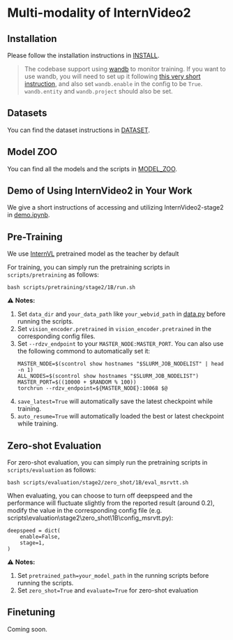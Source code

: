 # Multi-modality of InternVideo2

## Installation

Please follow the installation instructions in [INSTALL](./INSTALL.md).

>The codebase support using [wandb](https://wandb.ai/) to monitor training. If you want to use wandb, you will need to set up it following [this very short instruction](https://docs.wandb.ai/quickstart#1.-set-up-wandb), and also set `wandb.enable` in the config to be `True`. `wandb.entity` and `wandb.project` should also be set.

## Datasets

You can find the dataset instructions in [DATASET](DATASET.md).

## Model ZOO

You can find all the models and the scripts in [MODEL_ZOO](./MODEL_ZOO.md).

## Demo of Using InternVideo2 in Your Work
We give a short instructions of accessing and utilizing InternVideo2-stage2 in [demo.ipynb](./demo/demo.ipynb).

## Pre-Training

We use [InternVL](https://github.com/OpenGVLab/InternVL/) pretrained model as the teacher by default

For training, you can simply run the pretraining scripts in `scripts/pretraining` as follows:
```shell
bash scripts/pretraining/stage2/1B/run.sh
```

:warning: **Notes:**
1. Set `data_dir` and `your_data_path` like `your_webvid_path` in [data.py](./configs/data.py) before running the scripts.
2. Set `vision_encoder.pretrained` in `vision_encoder.pretrained` in the corresponding config files.
3. Set `--rdzv_endpoint` to your `MASTER_NODE:MASTER_PORT`. You can also use the following commond to automatically set it:
    ```shell
    MASTER_NODE=$(scontrol show hostnames "$SLURM_JOB_NODELIST" | head -n 1)
    ALL_NODES=$(scontrol show hostnames "$SLURM_JOB_NODELIST")
    MASTER_PORT=$((10000 + $RANDOM % 100))
    torchrun --rdzv_endpoint=${MASTER_NODE}:10068 $@
    ```
4. `save_latest=True` will automatically save the latest checkpoint while training.
5. `auto_resume=True` will automatically loaded the best or latest checkpoint while training.


## Zero-shot Evaluation

For zero-shot evaluation, you can simply run the pretraining scripts in `scripts/evaluation` as follows:
```shell
bash scripts/evaluation/stage2/zero_shot/1B/eval_msrvtt.sh
```
When evaluating, you can choose to turn off deepspeed and the performance will fluctuate slightly from the reported result (around 0.2), modify the value in the corresponding config file (e.g. scripts\evaluation\stage2\zero_shot\1B\config_msrvtt.py):
```shell
deepspeed = dict(
    enable=False,
    stage=1,
)
```

:warning: **Notes:**
1. Set `pretrained_path=your_model_path` in the running scripts before running the scripts.
2. Set `zero_shot=True` and `evaluate=True` for zero-shot evaluation 

## Finetuning

Coming soon.

